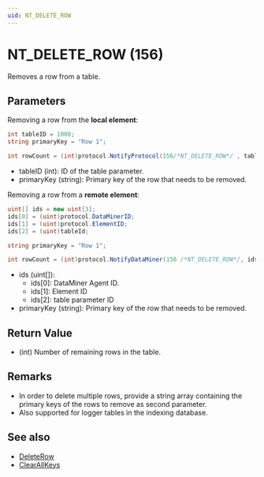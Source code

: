 ```yaml
---
uid: NT_DELETE_ROW
---
```


# NT_DELETE_ROW (156)

Removes a row from a table.

## Parameters

Removing a row from the **local element**:

```csharp
int tableID = 1000;
string primaryKey = "Row 1";

int rowCount = (int)protocol.NotifyProtocol(156/*NT_DELETE_ROW*/ , tableID, primaryKey);
```

- tableID (int): ID of the table parameter.
- primaryKey (string): Primary key of the row that needs to be removed.

Removing a row from a **remote element**:

```csharp
uint[] ids = new uint[3];
ids[0] = (uint)protocol.DataMinerID;
ids[1] = (uint)protocol.ElementID;
ids[2] = (uint)tableId;

string primaryKey = "Row 1";

int rowCount = (int)protocol.NotifyDataMiner(156 /*NT_DELETE_ROW*/, ids, primaryKey);
```

- ids (uint[]):
  - ids[0]: DataMiner Agent ID.
  - ids[1]: Element ID
  - ids[2]: table parameter ID
- primaryKey (string): Primary key of the row that needs to be removed.

## Return Value

- (int) Number of remaining rows in the table.

## Remarks

- In order to delete multiple rows, provide a string array containing the primary keys of the rows to remove as second parameter.
- Also supported for logger tables in the indexing database.<!-- RN 17018 -->

## See also

- [DeleteRow](xref:Skyline.DataMiner.Scripting.NotifyProtocol.DeleteRow*)
- [ClearAllKeys](xref:Skyline.DataMiner.Scripting.SLProtocol.ClearAllKeys*)
